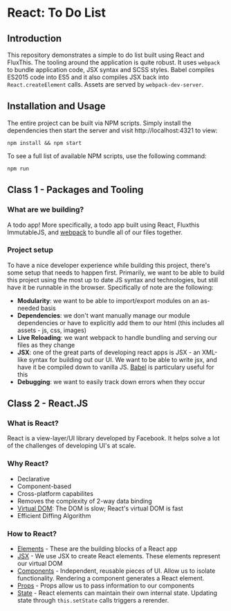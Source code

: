 # React: To Do List

## Introduction
This repository demonstrates a simple to do list built using React and FluxThis.
The tooling around the application is quite robust. It uses `webpack` to bundle
application code, JSX syntax and SCSS styles. Babel compiles ES2015 code into
ES5 and it also compiles JSX back into `React.createElement` calls. Assets are
served by `webpack-dev-server`.

## Installation and Usage
The entire project can be built via NPM scripts. Simply install the dependencies
then start the server and visit http://localhost:4321 to view:

    npm install && npm start

To see a full list of available NPM scripts, use the following command:

    npm run

## Class 1 - Packages and Tooling

### What are we building?
A todo app! More specifically, a todo app built using React, Fluxthis ImmutableJS, and [webpack](https://webpack.js.org/configuration/) to bundle all of our files together.

### Project setup
To have a nice developer experience while building this project, there's some setup that needs to happen first. Primarily, we want to be able to build this project using the most up to date JS syntax and technologies, but still have it be runnable in the browser. Specifically of note are the following:
* __Modularity__: we want to be able to import/export modules on an as-needed basis
* __Dependencies__: we don't want manually manage our module dependencies or have to explicitly add them to our html (this includes all assets - js, css, images)
* __Live Reloading__: we want webpack to handle bundling and serving our files as they change
* __JSX__: one of the great parts of developing react apps is JSX - an XML-like syntax for building out our UI. We want to be able to write jsx, and have it be compiled down to vanilla JS. [Babel](http://babeljs.io/repl/) is particulary useful for this
* __Debugging__: we want to easily track down errors when they occur

## Class 2 - React.JS

### What is React?
React is a view-layer/UI library developed by Facebook. It helps solve a lot of the challenges of developing UI's at scale.

### Why React?
* Declarative
* Component-based
* Cross-platform capabilites
* Removes the complexity of 2-way data binding
* [Virtual DOM](https://calendar.perfplanet.com/2013/diff/): The DOM is slow; React's virtual DOM is fast
* Efficient Diffing Algorithm

### How to React?
* [Elements](https://reactjs.org/docs/rendering-elements.html) - These are the building blocks of a React app
* [JSX](https://reactjs.org/docs/introducing-jsx.html#jsx-represents-objects) - We use JSX to create React elements. These elements represent our virtual DOM
* [Components](https://reactjs.org/docs/components-and-props.html) - Independent, reusable pieces of UI. Allow us to isolate functionality. Rendering a component generates a React element.
* [Props](https://reactjs.org/docs/components-and-props.html#rendering-a-component) - Props allow us to pass information to our components
* [State](https://reactjs.org/docs/state-and-lifecycle.html) - React elements can maintain their own internal state. Updating state through `this.setState` calls triggers a rerender.
